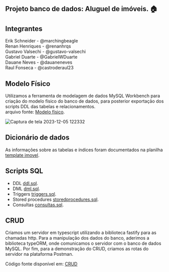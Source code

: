 ## Projeto banco de dados: Aluguel de imóveis. 🏠

## Integrantes
Erik Schneider - @marchingbeagle<br>
Renan Henriques - @renanhrqs<br>
Gustavo Valsechi - @gustavo-valsechi<br>
Gabriel Duarte - @GabrielWDuarte<br>
Dauane Neves - @dauaneneves<br>
Raul Fonseca - @castroderaul23

## Modelo Físico

Utilizamos a ferramenta de modelagem de dados MySQL Workbench para criação do modelo físico do banco de dados, para posterior exportação dos scripts DDL das tabelas e relacionamentos.<br>
arquivo fonte: [Modelo físico](https://github.com/marchingbeagle/projeto-final-bd2-aluguel-imoveis/blob/main/SQL/modelofisico.mwb).


![Captura de tela 2023-12-05 122332](https://github.com/marchingbeagle/projeto-final-bd2-aluguel-imoveis/assets/110925995/c51d5ae4-6626-4909-8417-ffa38577fd46)


## Dicionário de dados
As informações sobre as tabelas e índices foram documentados na planilha [template imovel](https://github.com/marchingbeagle/projeto-final-bd2-aluguel-imoveis/blob/main/dicionario_dados_locadora_im%C3%B3vel.xlsx).

## Scripts SQL
+ DDL [ddl.sql](https://github.com/marchingbeagle/projeto-final-bd2-aluguel-imoveis/blob/main/SQL/comandos%20ddl.sql).
+ DML [dml.sql](https://github.com/marchingbeagle/projeto-final-bd2-aluguel-imoveis/blob/main/SQL/comandos_dml.sql).
+ Triggers [triggers.sql](https://github.com/marchingbeagle/projeto-final-bd2-aluguel-imoveis/blob/main/SQL/trigger.sql).
+ Stored procedures [storedprocedures.sql](https://github.com/marchingbeagle/projeto-final-bd2-aluguel-imoveis/blob/main/SQL/sprocedure_imoveis_disponiveis.sql).
+ Consultas [consultas.sql](https://github.com/marchingbeagle/projeto-final-bd2-aluguel-imoveis/blob/main/SQL/consultas_de_negocio.sql).



## CRUD
Criamos um servidor em typescript utilizando a biblioteca fastify para as chamadas http. 
Para a manipulação dos dados do banco, aderimos a biblioteca typeORM, onde comunicamos o servidor com o banco de dados MySQL. 
Por fim, para a demonstração do CRUD, criamos as rotas do servidor na plataforma Postman.

Código fonte disponível em: [CRUD](https://github.com/marchingbeagle/projeto-final-bd2-aluguel-imoveis/tree/main/BACK)
